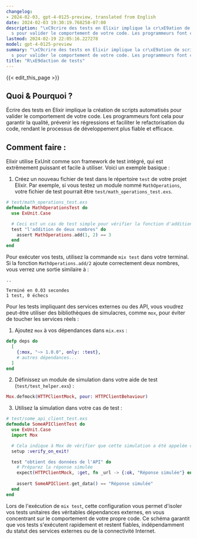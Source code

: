 ```yaml
---
changelog:
- 2024-02-03, gpt-4-0125-preview, translated from English
date: 2024-02-03 19:30:19.768258-07:00
description: "\xC9crire des tests en Elixir implique la cr\xE9ation de scripts automatis\xE9\
  s pour valider le comportement de votre code. Les programmeurs font cela pour\u2026"
lastmod: 2024-02-19 22:05:16.227278
model: gpt-4-0125-preview
summary: "\xC9crire des tests en Elixir implique la cr\xE9ation de scripts automatis\xE9\
  s pour valider le comportement de votre code. Les programmeurs font cela pour\u2026"
title: "R\xE9daction de tests"
---
```


{{< edit_this_page >}}

## Quoi & Pourquoi ?
Écrire des tests en Elixir implique la création de scripts automatisés pour valider le comportement de votre code. Les programmeurs font cela pour garantir la qualité, prévenir les régressions et faciliter le refactorisation du code, rendant le processus de développement plus fiable et efficace.

## Comment faire :
Elixir utilise ExUnit comme son framework de test intégré, qui est extrêmement puissant et facile à utiliser. Voici un exemple basique :

1. Créez un nouveau fichier de test dans le répertoire `test` de votre projet Elixir. Par exemple, si vous testez un module nommé `MathOperations`, votre fichier de test pourrait être `test/math_operations_test.exs`.

```elixir
# test/math_operations_test.exs
defmodule MathOperationsTest do
  use ExUnit.Case

  # Ceci est un cas de test simple pour vérifier la fonction d'addition
  test "l'addition de deux nombres" do
    assert MathOperations.add(1, 2) == 3
  end
end
```

Pour exécuter vos tests, utilisez la commande `mix test` dans votre terminal. Si la fonction `MathOperations.add/2` ajoute correctement deux nombres, vous verrez une sortie similaire à :

```
..

Terminé en 0.03 secondes
1 test, 0 échecs
```

Pour les tests impliquant des services externes ou des API, vous voudrez peut-être utiliser des bibliothèques de simulacres, comme `mox`, pour éviter de toucher les services réels :

1. Ajoutez `mox` à vos dépendances dans `mix.exs` :

```elixir
defp deps do
  [
    {:mox, "~> 1.0.0", only: :test},
    # autres dépendances...
  ]
end
```

2. Définissez un module de simulation dans votre aide de test (`test/test_helper.exs`) :

```elixir
Mox.defmock(HTTPClientMock, pour: HTTPClientBehaviour)
```

3. Utilisez la simulation dans votre cas de test :

```elixir
# test/some_api_client_test.exs
defmodule SomeAPIClientTest do
  use ExUnit.Case
  import Mox

  # Cela indique à Mox de vérifier que cette simulation a été appelée comme prévu
  setup :verify_on_exit!

  test "obtient des données de l'API" do
    # Préparez la réponse simulée
    expect(HTTPClientMock, :get, fn _url -> {:ok, "Réponse simulée"} end)
    
    assert SomeAPIClient.get_data() == "Réponse simulée"
  end
end
```

Lors de l'exécution de `mix test`, cette configuration vous permet d'isoler vos tests unitaires des véritables dépendances externes, en vous concentrant sur le comportement de votre propre code. Ce schéma garantit que vos tests s'exécutent rapidement et restent fiables, indépendamment du statut des services externes ou de la connectivité Internet.
